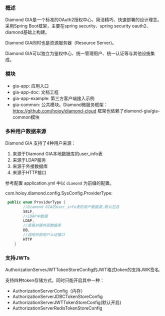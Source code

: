 
### 概述
Diamond GIA是一个标准的OAuth2授权中心，简洁精巧、快速部署的设计理念。
采用Spring Boot框架，主要在spring security、spring security oauth2、diamond基础上构建。

Diamond GIA同时也是资源服务器（Resource Server)。

Diamond GIA可以独立为鉴权中心、统一管理用户、统一认证等与其他设施集成。

### 模块
* gia-app: 应用入口
* gia-app-doc: 文档工程
* gia-app-example: 第三方客户端接入示例
* gia-common: 公共模块。Diamond微服务框架：https://github.com/hoioy/diamond-cloud 框架也依赖了diamond-gia/gia-common模块

### 多种用户数据来源
Diamond GIA 支持了4种用户来源：
1. 来源于Diamond GIA本地数据库的user_info表
2. 来源于LDAP服务
3. 来源于外接数据库
4. 来源于HTTP接口

参考配置 application.yml 中以 `diamond` 为前缀的配置。

com.hoioy.diamond.config.SysConfig.ProviderType:
```java
 public enum ProviderType {
        //Diamond GIA的user_info表的用户数据源,默认包含
        SELF,
        //LDAP中数据
        LDAP,
        //直接对接外部数据库
        DB,
        //调用外部用户认证接口
        HTTP
    }
```

### 支持JWTs
AuthorizationServerJWTTokenStoreConfig的JWT格式token的支持JWK签名.  

支持四种token存储方式，同时只能开启其中一种：
   * AuthorizationServerConfig（内存）
   * AuthorizationServerJDBCTokenStoreConfig
   * AuthorizationServerJWTTokenStoreConfig(默认开启)
   * AuthorizationServerRedisTokenStoreConfig


